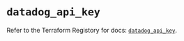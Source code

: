 # `datadog_api_key`

Refer to the Terraform Registory for docs: [`datadog_api_key`](https://registry.terraform.io/providers/datadog/datadog/3.24.1/docs/resources/api_key).
